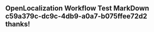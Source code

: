 <properties
ms.topic="hero-topic"
ms.test1="hero-topic"
ms.test2="test"/>

## OpenLocalization Workflow Test MarkDown c59a379c-dc9c-4db9-a0a7-b075ffee72d2 thanks!
<!--HONumber=Mar16_HO2-->
